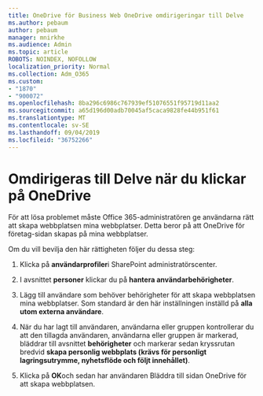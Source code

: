 ```yaml
---
title: OneDrive för Business Web OneDrive omdirigeringar till Delve
ms.author: pebaum
author: pebaum
manager: mnirkhe
ms.audience: Admin
ms.topic: article
ROBOTS: NOINDEX, NOFOLLOW
localization_priority: Normal
ms.collection: Adm_O365
ms.custom:
- "1870"
- "900072"
ms.openlocfilehash: 8ba296c6986c767939ef51076551f95719d11aa2
ms.sourcegitcommit: a65d196d00adb70045af5caca9828fe44b951f61
ms.translationtype: MT
ms.contentlocale: sv-SE
ms.lasthandoff: 09/04/2019
ms.locfileid: "36752266"
---
```

# <a name="redirected-to-delve-after-you-click-onedrive"></a>Omdirigeras till Delve när du klickar på OneDrive

För att lösa problemet måste Office 365-administratören ge användarna rätt att skapa webbplatsen mina webbplatser. Detta beror på att OneDrive för företag-sidan skapas på mina webbplatser.

Om du vill bevilja den här rättigheten följer du dessa steg:

1. Klicka på **användarprofiler**i SharePoint administratörscenter.

2. I avsnittet **personer** klickar du på **hantera användarbehörigheter**.

3. Lägg till användare som behöver behörigheter för att skapa webbplatsen mina webbplatser. Som standard är den här inställningen inställd på **alla utom externa användare**.

4. När du har lagt till användaren, användarna eller gruppen kontrollerar du att den tillagda användaren, användarna eller gruppen är markerad, bläddrar till avsnittet **behörigheter** och markerar sedan kryssrutan bredvid **skapa personlig webbplats (krävs för personligt lagringsutrymme, nyhetsflöde och följt innehållet)**.

5. Klicka på **OK**och sedan har användaren Bläddra till sidan OneDrive för att skapa webbplatsen.
